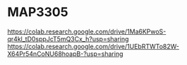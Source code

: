 # MAP3305

https://colab.research.google.com/drive/1Ma6KPwoS-qr4kl_tD0sppJcT5mQ3Cx_h?usp=sharing
https://colab.research.google.com/drive/1UEbRTWTo82W-X64Pr54nCoNU68hoapB-?usp=sharing
